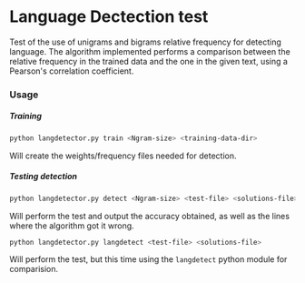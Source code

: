 # Language Dectection test
Test of the use of unigrams and bigrams relative frequency for detecting language.
The algorithm implemented performs a comparison between the relative frequency in the trained data and the one in the given text, using a Pearson's correlation coefficient.

### Usage
##### Training
```bash
python langdetector.py train <Ngram-size> <training-data-dir>
```
Will create the weights/frequency files needed for detection.

##### Testing detection
```bash
python langdetector.py detect <Ngram-size> <test-file> <solutions-file>
```
Will perform the test and output the accuracy obtained, as well as the lines where the algorithm got it wrong.

```bash
python langdetector.py langdetect <test-file> <solutions-file>
```

Will perform the test, but this time using the `langdetect` python module for comparision.
